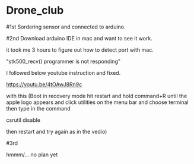 # Drone_club

#1st
Sordering sensor and connected to arduino.

#2nd
Download arduino IDE in mac and want to see it work.

it took me 3 hours to figure out how to detect port with mac.

"stk500_recv() programmer is not responding"

I followed below youtube instruction and fixed. 

https://youtu.be/4tOAwJ8Rn9c

with this
(Boot in recovery mode hit restart and hold command+R until the apple
logo appears and click utilities on the menu bar and choose terminal
then type in the command

csrutil disable

then restart and try again as in the vedio)

#3rd

hmmm/... no plan yet

